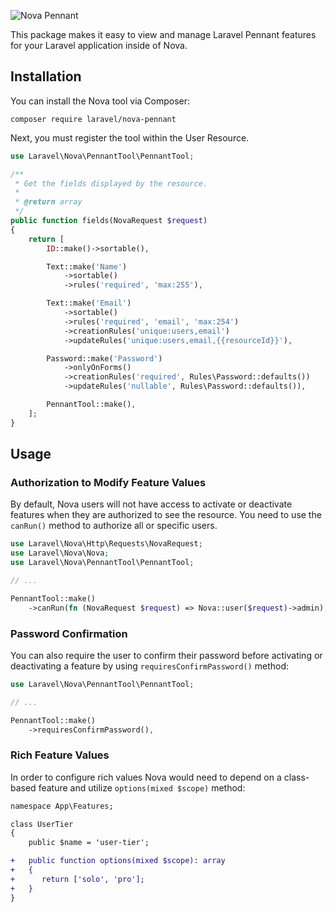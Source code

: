 ![Nova Pennant](https://banners.beyondco.de/Nova%20Pennant.png?theme=light&packageManager=composer+require&packageName=laravel%2Fnova-pennant&pattern=cage&style=style_1&description=A+Pennant+Resource+Tool+for+Laravel+Nova&md=1&showWatermark=0&fontSize=100px&images=https%3A%2F%2Flaravel.com%2Fimg%2Flogomark.min.svg)

This package makes it easy to view and manage Laravel Pennant features for your Laravel application inside of Nova.

## Installation

You can install the Nova tool via Composer:

```shell
composer require laravel/nova-pennant
```

Next, you must register the tool within the User Resource.

```php
use Laravel\Nova\PennantTool\PennantTool;

/**
 * Get the fields displayed by the resource.
 *
 * @return array
 */
public function fields(NovaRequest $request)
{
    return [
        ID::make()->sortable(),

        Text::make('Name')
            ->sortable()
            ->rules('required', 'max:255'),

        Text::make('Email')
            ->sortable()
            ->rules('required', 'email', 'max:254')
            ->creationRules('unique:users,email')
            ->updateRules('unique:users,email,{{resourceId}}'),

        Password::make('Password')
            ->onlyOnForms()
            ->creationRules('required', Rules\Password::defaults())
            ->updateRules('nullable', Rules\Password::defaults()),

        PennantTool::make(),
    ];
}
```

## Usage

### Authorization to Modify Feature Values

By default, Nova users will not have access to activate or deactivate features when they are authorized to see the resource. You need to use the `canRun()` method to authorize all or specific users.

```php
use Laravel\Nova\Http\Requests\NovaRequest;
use Laravel\Nova\Nova;
use Laravel\Nova\PennantTool\PennantTool;

// ...

PennantTool::make()
    ->canRun(fn (NovaRequest $request) => Nova::user($request)->admin),
```

### Password Confirmation

You can also require the user to confirm their password before activating or deactivating a feature by using `requiresConfirmPassword()` method:

```php
use Laravel\Nova\PennantTool\PennantTool;

// ...

PennantTool::make()
    ->requiresConfirmPassword(),
```

### Rich Feature Values

In order to configure rich values Nova would need to depend on a class-based feature and utilize `options(mixed $scope)` method:

```diff
namespace App\Features;

class UserTier 
{
    public $name = 'user-tier';

+   public function options(mixed $scope): array 
+   {
+      return ['solo', 'pro'];
+   }
}
